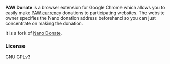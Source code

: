 **PAW Donate** is a browser extension for Google Chrome which allows you to easily make [PAW currency](https://paw.digital) donations to participating websites. The website owner specifies the Nano donation address beforehand so you can just concentrate on making the donation.

It is a fork of [Nano Donate](https://nanocharts.info/nano-donate.html).

### License

GNU GPLv3
